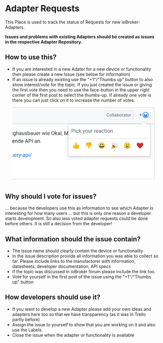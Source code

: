 # Adapter Requests
This Place is used to track the status of Requests for new ioBroker-Adapters.

**Issues and problems with existing Adapters should be created as issues in the respective Adapter Repository.**

## How to use this?
* If you are interested in a new Adater for a new device or functionality then please create a new Issue (see below for information)
* If an issue is already existing use the "+1"/"Thumbs up" button to also show interest/vote for the topic. If you just created the issue or giving the first vote then you need to use the face-button in the upper right corner of the first post to select the thumbs-up. If already one vote is there you can just click on it to increase the number of votes.
![thumbsup](thumbsup.png)

## Why should I vote for issues?
... because the developers use this as information to see which Adapter is interesting for how many users ... but this is only one reason a developer starts development. So also less voted adapter requests could be done before others. It is still a decision from the developer!

## What information should the issue contain?
* The issue name should clearly contain the device or functionality
* In the issue description provide all information you was able to collect so far. Please include links to the manufactorer with information, datasheets, developer documentation, API specs
* If the topic was discussed in ioBroker forum please include the link too.
* Vote for yourself in the first post of the issue using the "+1"/"Thumbs up" button

## How developers should use it?
* If you want to develop a new Adapter please add your own ideas and adapters here too so that we have transparency (as it was in Trello partly before)
* Assign the issue to yourself to show that you are working on it and also use the Labels
* Close the issue when the adapter or functionality is available
